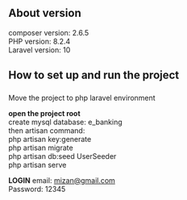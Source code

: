 ## About version 
composer version: 2.6.5 <br>
PHP version: 8.2.4 <br>
Laravel version: 10 <br>

## How to set up and run the project <h5>
Move the project to php laravel environment<br>

<b> open the project root</b> <br>
create mysql database: e_banking <br>
then artisan command: <br>
php artisan key:generate <br>
php artisan migrate <br>
php artisan db:seed UserSeeder <br>
php artisan serve <br>

<b> LOGIN</b> 
email: mizan@gmail.com <br>
Password: 12345 <br>
